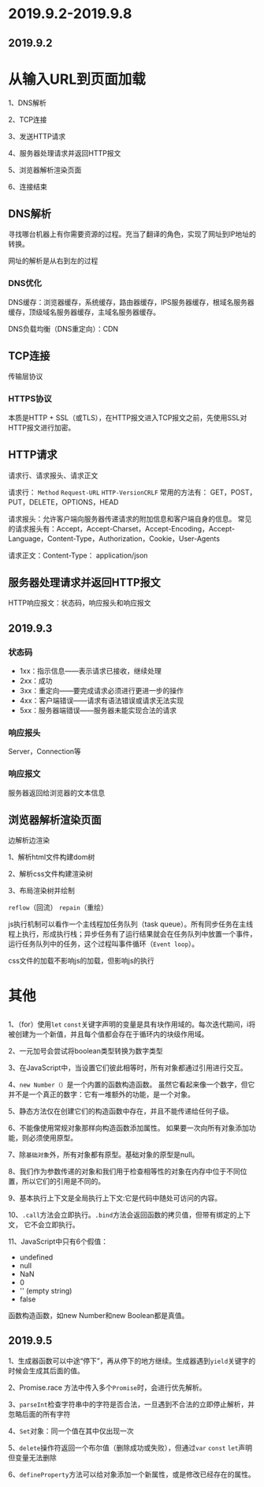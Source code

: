 # 2019.9.2-2019.9.8

## 2019.9.2

# 从输入URL到页面加载

1、DNS解析

2、TCP连接

3、发送HTTP请求

4、服务器处理请求并返回HTTP报文

5、浏览器解析渲染页面

6、连接结束

## DNS解析
寻找哪台机器上有你需要资源的过程。充当了翻译的角色，实现了网址到IP地址的转换。

网址的解析是从右到左的过程

### DNS优化
DNS缓存：浏览器缓存，系统缓存，路由器缓存，IPS服务器缓存，根域名服务器缓存，顶级域名服务器缓存，主域名服务器缓存。

DNS负载均衡（DNS重定向）：CDN

## TCP连接
传输层协议

### HTTPS协议
本质是HTTP + SSL（或TLS），在HTTP报文进入TCP报文之前，先使用SSL对HTTP报文进行加密。

## HTTP请求
请求行、请求报头、请求正文

请求行： `Method` `Request-URL` `HTTP-VersionCRLF`
常用的方法有： GET，POST，PUT，DELETE，OPTIONS，HEAD

请求报头：允许客户端向服务器传递请求的附加信息和客户端自身的信息。
常见的请求报头有：Accept，Accept-Charset，Accept-Encoding，Accept-Language，Content-Type，Authorization，Cookie，User-Agents

请求正文：Content-Type： application/json

## 服务器处理请求并返回HTTP报文
HTTP响应报文：状态码，响应报头和响应报文

## 2019.9.3

### 状态码
- 1xx：指示信息——表示请求已接收，继续处理
- 2xx：成功
- 3xx：重定向——要完成请求必须进行更进一步的操作
- 4xx：客户端错误——请求有语法错误或请求无法实现
- 5xx：服务器端错误——服务器未能实现合法的请求

### 响应报头
Server，Connection等

### 响应报文
服务器返回给浏览器的文本信息

## 浏览器解析渲染页面
边解析边渲染

1、解析html文件构建dom树

2、解析css文件构建渲染树

3、布局渲染树并绘制

`reflow`（回流）
`repain`（重绘）

js执行机制可以看作一个主线程加任务队列（task queue）。所有同步任务在主线程上执行，形成执行栈；异步任务有了运行结果就会在任务队列中放置一个事件，运行任务队列中的任务，这个过程叫事件循环（`Event loop`）。

css文件的加载不影响js的加载，但影响js的执行

# 其他
## 
1、（for）使用`let` `const`关键字声明的变量是具有块作用域的。每次迭代期间，i将被创建为一个新值，并且每个值都会存在于循环内的块级作用域。

2、一元加号会尝试将boolean类型转换为数字类型

3、在JavaScript中，当设置它们彼此相等时，所有对象都通过引用进行交互。

4、`new Number（）`是一个内置的函数构造函数。 虽然它看起来像一个数字，但它并不是一个真正的数字：它有一堆额外的功能，是一个对象。

5、静态方法仅在创建它们的构造函数中存在，并且不能传递给任何子级。

6、不能像使用常规对象那样向构造函数添加属性。 如果要一次向所有对象添加功能，则必须使用原型。 

7、除`基础对象`外，所有对象都有原型。基础对象的原型是null。

8、我们作为参数传递的对象和我们用于检查相等性的对象在内存中位于不同位置，所以它们的引用是不同的。

9、基本执行上下文是全局执行上下文:它是代码中随处可访问的内容。

10、`.call`方法会立即执行。`.bind`方法会返回函数的拷贝值，但带有绑定的上下文， 它不会立即执行。

11、JavaScript中只有6个假值：
- undefined
- null
- NaN
- 0
- '' (empty string)
- false

函数构造函数，如new Number和new Boolean都是真值。

## 2019.9.5

1、生成器函数可以中途“停下”，再从停下的地方继续。生成器遇到`yield`关键字的时候会生成其后面的值。

2、Promise.race 方法中传入多个`Promise`时，会进行优先解析。

3、`parseInt`检查字符串中的字符是否合法，一旦遇到不合法的立即停止解析，并忽略后面的所有字符

4、`Set`对象：同一个值在其中仅出现一次

5、`delete`操作符返回一个布尔值（删除成功或失败），但通过`var` `const` `let`声明但变量无法删除

6、`defineProperty`方法可以给对象添加一个新属性，或是修改已经存在的属性。